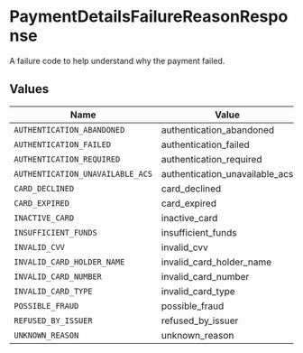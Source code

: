 # PaymentDetailsFailureReasonResponse

A failure code to help understand why the payment failed.


## Values

| Name                             | Value                            |
| -------------------------------- | -------------------------------- |
| `AUTHENTICATION_ABANDONED`       | authentication_abandoned         |
| `AUTHENTICATION_FAILED`          | authentication_failed            |
| `AUTHENTICATION_REQUIRED`        | authentication_required          |
| `AUTHENTICATION_UNAVAILABLE_ACS` | authentication_unavailable_acs   |
| `CARD_DECLINED`                  | card_declined                    |
| `CARD_EXPIRED`                   | card_expired                     |
| `INACTIVE_CARD`                  | inactive_card                    |
| `INSUFFICIENT_FUNDS`             | insufficient_funds               |
| `INVALID_CVV`                    | invalid_cvv                      |
| `INVALID_CARD_HOLDER_NAME`       | invalid_card_holder_name         |
| `INVALID_CARD_NUMBER`            | invalid_card_number              |
| `INVALID_CARD_TYPE`              | invalid_card_type                |
| `POSSIBLE_FRAUD`                 | possible_fraud                   |
| `REFUSED_BY_ISSUER`              | refused_by_issuer                |
| `UNKNOWN_REASON`                 | unknown_reason                   |